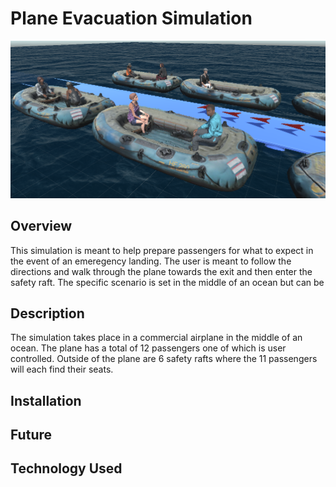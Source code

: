# Plane Evacuation Simulation
![PIC](https://github.com/Giffina/Capstone/blob/master/Assets/capstone.png)
## Overview
This simulation is meant to help prepare passengers for what to expect in the event of an emeregency landing. The user is meant to follow the directions and walk through the plane towards the exit and then enter the safety raft. The specific scenario is set in the middle of an ocean but can be 
## Description
The simulation takes place in a commercial airplane in the middle of an ocean. The plane has a total of 12 passengers one of which is user controlled. Outside of the plane are 6 safety rafts where the 11 passengers will each find their seats. 
## Installation
## Future
## Technology Used

